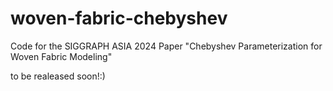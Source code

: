 # woven-fabric-chebyshev
Code for the SIGGRAPH ASIA 2024 Paper "Chebyshev Parameterization for Woven Fabric Modeling"

to be realeased soon!:)
